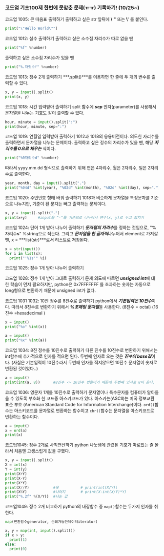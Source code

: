 ### 코드업 기초100제 한번에 못맞춘 문제(ㅠㅠ) 기록하기! (10/25~)



코드업 1005: 큰 따옴표 출력하기
출력하고 싶은 str 앞뒤에  **\\** **\"** 또는 **\\'** 를 붙인다.

```python
print("\"Hello World\"")
```



코드업 1012: 실수 출력하기
출력하고 싶은 소수점 자리수가 따로 없을 땐 

```python
print("%f" %number)
```

출력하고 싶은 소수점 자리수가 있을 땐 

```python
print("%.자릿수f" %number)
```



코드업 1013: 정수 2개 출력하기
***.split()***를 이용하면 한 줄에 두 개의 변수를 출력할 수 있다.

 ```python
x, y = input().split()
print(x, y)
 ```



코드업 1018: 시간 입력받아 출력하기
split 함수에 ***sep*** 인자(parameter)를 사용해서 문자열을 나누는 기호도 같이 출력할 수 있다.

```python
hour, minute = input().split(":")
print(hour, minute, sep=":")
```



코드업 1019: 연월일 입력받아 출력하기
1012과 1018의 응용버전이다. 의도한 자리수를 출력하면서 문자열을 나누는 문제이다.
출력하고 싶은 정수의 자리수가 있을 땐, 해당 ***자리수를 0으로 채우는*** 식이다. 

```python
print("%0자리수d" %number)
```

따라서 yyyy.mm.dd 형식으로 출력하기 위해 연은 4자리수, 월은 2자리수, 일은 2자리수로 출력한다.

```python
year, month, day = input().split(".")
print("%04d" %int(year), "%02d" %int(month), "%02d" %int(day), sep=".")
```



코드업 1020: 주민번호 형태 바꿔 출력하기
1018과 비슷하게 문자열을 특정문자를 기준으로 나누지만, 기준이 된 문자는 빼고 출력하는 문제이다. 

```python
x, y = input().split("-")
print(x+y)     #input을 "-"를 기준으로 나누어서 변수(x, y)로 두고 합치기
```



코드업 1024: 단어 1개 받아 나누어 출력하기
***문자열의 자리수***를 정하는 것임으로, "%자리수**s**" %string으로 적는다.
그리고 ***문자열을 한 글자씩***나누어서 element로 가져갈 땐, x = ***list(str)***로서 리스트로 저장된다.

```python
x = str(input())
for i in list(x):
  print("'%1s'" %i)
```



코드업 1025: 정수 1개 받아 나누어 출력하기



코드업 1028: 정수 1개 받아 그대로 출력하기
문제 의도에 따르면 ***unsigned int***에 대한 학습이 먼저 필요하지만, python은 0x7FFFFFFF 를 초과하는 숫자는 자동으로 long형으로 변환하기 때문에 unsigned int가 없다.



코드업 1031 1032: 10진 정수를 8진수로 출력하기
python에서 ***기본입력은 10진수***이다. 따라서 8진수로 변환하기 위해서 ***%포매팅 문자열***을 사용한다. (8진수 = octal) (16진수 =hexadecimal )

```python
x = input()
print("%o" %int(x))

a = input()
print("%x" %int(a))
```



코드업 1034: 8진 정수를 10진수로 출력하기
다른 진수를 10진수로 변환하기 위해서는 int함수에 추가적으로 인자를 적으면 된다. 두번째 인자로 오는 것은 ***진수의 base값***이다. (사실은 기본입력이 10진수라서 두번째 인자를 적지않으면 10진수 문자열이 숫자로 변환된 것이었다..)

```python
a = input()
print(int(a, 8))      #8진수 -> 10진수 변환이기 때문에 두번째 인자로 8이 온다.
```



코드업 1036: 영문자 1개를 10진수로 출력하기
문자열이나 특수문자를 컴퓨터가 알아들을 수 있도록 부호화 한 코드중 아스키코드가 있다. 
아스키는(ASCII)는 미국 정보교환 표준 부호 (American Standard Code for Information Interchange)이다.
`ord()`함수는 아스키코드를 문자열로 변환하는 함수이고 `chr()`함수는 문자열을 아스키코드로 변환하는 함수이다.

```python
a = input()
x = ord(a)
print(x)
```



코드업1045: 정수 2개로 사칙연산하기
python 나눗셈에 관련된 기호가 따로있는 줄 몰라서 처음엔 고생스럽게 값을 구했다.

```python
x, y = input().split()
X = int(x)
Y = int(y)
print(X+Y)
print(X-Y)
print(X*Y)
print(X//Y)           #몫          # print(int(X/Y))
print(X%Y)            #나머지       # print(X-int(X/Y)*Y)
print("%.2f" %(X/Y))  #나눈 값
```



코드업1049: 정수 2개 비교하기
python의 내장함수 중 `map()`함수는 두가지 인자를 취한다.

```python
map(변환함수generator, 순회가능한데이터iterator)
```

```python
x, y = map(int, input().split())
if x > y:
  print(1)
else:
  print(0)
```

